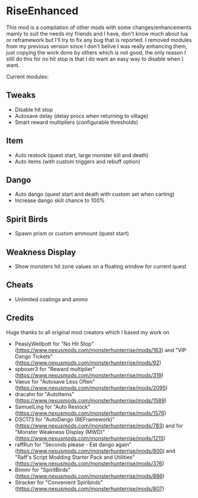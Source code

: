 # RiseEnhanced

This mod is a compilation of other mods with some changes/enhancements mainly to suit the needs my friends and I have, don't know much about lua or reframework but I'll try to fix any bug that is reported.
I removed modules from my previous version since I don't belive I was really enhancing them, just copying the work done by others which is not good, the only reason I still do this for no hit stop is that I do want an easy way to disable when I want.

Current modules:

## Tweaks
- Disable hit stop
- Autosave delay (delay procs when returning to village)
- Smart reward multipliers (configurable thresholds)

## Item
- Auto restock (quest start, large monster kill and death)
- Auto items (with custom triggers and rebuff option)

## Dango
- Auto dango (quest start and death with custom set when carting)
- Increase dango skill chance to 100%

## Spirit Birds
- Spawn prism or custom ammount (quest start)

## Weakness Display
- Show monsters hit zone values on a floating window for current quest

## Cheats
- Unlimited coatings and ammo

## Credits
Huge thanks to all original mod creators which I based my work on

- PeaslyWellbott for "No Hit Stop" (<https://www.nexusmods.com/monsterhunterrise/mods/163>) and  "VIP Dango Tickets" (<https://www.nexusmods.com/monsterhunterrise/mods/92>)
- spboxer3 for "Reward multiplier" (<https://www.nexusmods.com/monsterhunterrise/mods/319>)
- Vaeux for "Autosave Less Often" (<https://www.nexusmods.com/monsterhunterrise/mods/2095>)
- dracahn for "AutoItems" (<https://www.nexusmods.com/monsterhunterrise/mods/1589>)
- SamuelLing for "Auto Restock" (<https://www.nexusmods.com/monsterhunterrise/mods/1576>)
- DSC173 for "AutoDango (REFramework)" (<https://www.nexusmods.com/monsterhunterrise/mods/783>) and for "Monster Weakness Display (MWD)" (<https://www.nexusmods.com/monsterhunterrise/mods/1215>)
- raffRun for "Seconds please - Eat dango again" (<https://www.nexusmods.com/monsterhunterrise/mods/800>) and "Raff's Script Modding Starter Pack and Utilities" (<https://www.nexusmods.com/monsterhunterrise/mods/376>)
- Bimmr for "SpiritBirds" (<https://www.nexusmods.com/monsterhunterrise/mods/886>)
- Stracker for "Convenient Spiribirds" (<https://www.nexusmods.com/monsterhunterrise/mods/807>)